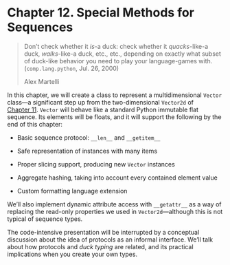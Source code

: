 # Chapter 12. Special Methods for Sequences

> Don’t check whether it _is_-a duck: check whether it _quacks_-like-a duck, _walks_-like-a duck, etc., etc., depending on exactly what subset of duck-like behavior you need to play your language-games with. (`comp.lang.python`, Jul. 26, 2000)
> 
> Alex Martelli

In this chapter, we will create a class to represent a multidimensional `Vector` class—a significant step up from the two-dimensional `Vector2d` of [Chapter 11](ch11.html#pythonic_objects). `Vector` will behave like a standard Python immutable flat sequence. Its elements will be floats, and it will support the following by the end of this chapter:

- Basic sequence protocol: `__len__` and `__getitem__`
    
- Safe representation of instances with many items
    
- Proper slicing support, producing new `Vector` instances
    
- Aggregate hashing, taking into account every contained element value
    
- Custom formatting language extension
    

We’ll also implement dynamic attribute access with `__getattr__` as a way of replacing the read-only properties we used in `Vector2d`—although this is not typical of sequence types.

The code-intensive presentation will be interrupted by a conceptual discussion about the idea of protocols as an informal interface. We’ll talk about how protocols and _duck typing_ are related, and its practical implications when you create your own types.